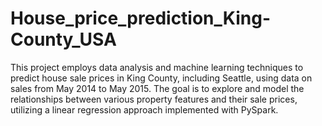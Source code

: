 # House_price_prediction_King-County_USA
This project employs data analysis and machine learning techniques to predict house sale prices in King County, including Seattle, using data on sales from May 2014 to May 2015. The goal is to explore and model the relationships between various property features and their sale prices, utilizing a linear regression approach implemented with PySpark.

